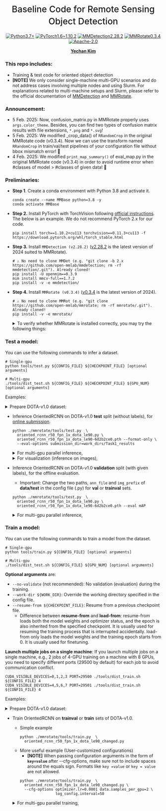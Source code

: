 <h1 align="center" style="font-weight: 500; line-height: 1.4;">
  Baseline Code for Remote Sensing Object Detection
</h1>

<p align="center">
  <a href="#"><img alt="Python3.7+" src="https://img.shields.io/badge/Python-3.7+-blue?logo=python&logoColor=white"></a>
  <a href="#"><img alt="PyTorch1.6~1.10.2" src="https://img.shields.io/badge/PyTorch-≥1.5, ≤1.10-orange?logo=pytorch&logoColor=white"></a>
  <a href="#"><img alt="MMDetection2.28.2" src="https://img.shields.io/badge/MMDetection-2.28.2-red?logo=mmlab&logoColor=white"></a>
  <a href="#"><img alt="MMRotate0.3.4" src="https://img.shields.io/badge/MMRotate-0.3.4-hotpink?logo=mmlab&logoColor=white"></a>
  <a href="#"><img alt="Apache-2.0" src="https://img.shields.io/badge/License-Apache 2.0-green?logo=Apache"></a>
</p>

<p align="center">
  <b><a href="https://github.com/unique-chan">Yechan Kim</a></b> 
</p>

### This repo includes:
* Training & test code for oriented object detection
* **[NOTE]** We only consider single-machine multi-GPU scenarios and do not address cases involving multiple nodes and using Slurm. For explanations related to multi-machine setups and Slurm, please refer to the official documentation of [MMDetection](https://mmdetection.readthedocs.io/en/v2.28.2/) and [MMRotate](https://mmrotate.readthedocs.io/en/v0.3.4/).

### Announcement:
* 5 Feb. 2025: Now, confusion_matrix.py in MMRotate properly uses `args.color_theme`. Besides, you can find two types of confusion matrix results with file extensions, `*.png` and `*.svg`!
* 5 Feb. 2025: We modified _crop_data() of `RRandomCrop` in the original MMRotate code (v0.3.4). Now we can use the transform named `RRandomCrop` in train/val/test pipelines of your configuration file without bbox mismatch error! 👏
* 4 Feb. 2025: We modified `print_map_summary()` of eval_map.py in the original MMRotate code (v0.3.4) in order to avoid runtime error when #classes of model > #classes of given data! 👏

### Preliminaries:


* **Step 1**. Create a conda environment with Python 3.8 and activate it.
    ~~~shell
    conda create --name MMBase python=3.8 -y
    conda activate MMBase
    ~~~

* **Step 2.** Install PyTorch with TorchVision following [official instructions](https://pytorch.org/get-started/locally/). The below is an example. We do not recommend PyTorch 2.x for our code.
    ~~~shell
    pip install torch==1.10.2+cu113 torchvision==0.11.3+cu113 -f https://download.pytorch.org/whl/torch_stable.html  
    ~~~

* **Step 3.** Install `MMDetection (v2.28.2)` ([v2.28.2](https://mmdetection.readthedocs.io/en/v2.28.2/) is the latest version of 2024 suited to MMRotate).
    ~~~shell
    # ⚠️ No need to clone MMDet (e.g. "git clone -b 2.x https://github.com/open-mmlab/mmdetection; rm -rf mmdetection/.git"). Already cloned! 
    pip install -U openmim==0.3.9
    mim install mmcv-full==1.7.2
    pip install -v -e mmdetection/
    ~~~

* **Step 4.** Install `MMRotate (v0.3.4)` ([v0.3.4](https://mmrotate.readthedocs.io/en/v0.3.4/) is the latest version of 2024). 
    ~~~shell
    # ⚠️ No need to clone MMRot (e.g. "git clone https://github.com/open-mmlab/mmrotate; rm -rf mmrotate/.git"). Already cloned!
    pip install -v -e mmrotate/
    ~~~

    <details>
      <summary> To verify whether MMRotate is installed correctly, you may try the following things: </summary>
    
    * Download config and checkpoint files.
        ~~~shell
        mim download mmrotate --config oriented_rcnn_r50_fpn_1x_dota_le90 --dest .
        ~~~
    * Verify the inference demo.
        ~~~shell
        python mmrotate/demo/image_demo.py \
        mmrotate/demo/demo.jpg oriented_rcnn_r50_fpn_1x_dota_le90.py \
        oriented_rcnn_r50_fpn_1x_dota_le90-6d2b2ce0.pth --out-file result.jpg
        ~~~
    * If **result.jpg** is generated correctly, it means that the environment is set up properly.
    </details>

### Test a model:
You can use the following commands to infer a dataset.
~~~shell
# Single-gpu
python tools/test.py ${CONFIG_FILE} ${CHECKPOINT_FILE} [optional arguments]

# Multi-gpu
./tools/dist_test.sh ${CONFIG_FILE} ${CHECKPOINT_FILE} ${GPU_NUM} [optional arguments]
~~~

Examples:
<details>
  <summary> Prepare DOTA-v1.0 dataset: </summary>

  * Go to the [official site](https://captain-whu.github.io/DOTA/dataset.html) and download training, validation, test sets (via GoogleDrive). 
  * Create a directory named `data` under **MMDetRotBase2024** and a directory named `DOTA` under **data**.
  * Move `train`, `val`, `test` directories into `data/DOTA`.
  * Run the following code to unzip compressed images and labels in each subdirectory. (Tip: For DOTA-v1.5, unzip **labelTxt-v1.5** instead for all splits!)
    ~~~shell
    # For train,
    cd data/DOTA/train/images
    unzip part1.zip -d temp1; mv temp1/images/* .
    unzip part2.zip -d temp2; mv temp2/images/* .
    unzip part3.zip -d temp3; mv temp3/images/* .
    rm -rf 1 temp1 temp2 temp3 part1.zip part2.zip part3.zip
    cd ..
    mkdir labelTxt
    unzip labelTxt-v1.0/labelTxt.zip -d labelTxt
    cd ../../..
    ~~~
    
    ~~~shell
    # For val,
    cd data/DOTA/val/images
    unzip part1.zip -d temp1; mv temp1/images/* .
    rm -rf temp1 part1.zip
    cd ..
    mkdir labelTxt
    unzip labelTxt-v1.0/labelTxt.zip -d labelTxt
    cd ../../..
    ~~~
    
    ~~~shell
    # For test,
    cd data/DOTA/test
    mkdir images
    unzip part1.zip -d temp1; mv temp1/images/* images/.
    unzip part2.zip -d temp2; mv temp2/images/* images/.
    rm -rf temp1 temp2 part1.zip part2.zip
    cd ../../..
    ~~~

  * Then, run the following codes to crop the images into 1024x1024 patches with an overlap of 200:
    ~~~shell
    pip install shapely
    ~~~

    ~~~shell
    python mmrotate/tools/data/dota/split/img_split.py --base-json \
      mmrotate/tools/data/dota/split/split_configs/ss_trainval.json
    ~~~ 
    ~~~shell
    python mmrotate/tools/data/dota/split/img_split.py --base-json \
      mmrotate/tools/data/dota/split/split_configs/ss_test.json
    ~~~ 
    
    ~~~shell
    mv data/split_ss_dota data/split_1024_dota1_0
    ~~~
    
</details>

* Inference OrientedRCNN on DOTA-v1.0 **test** split (without labels), for [online submission](https://captain-whu.github.io/DOTA/evaluation.html).
    ~~~shell
    python ./mmrotate/tools/test.py  \
      oriented_rcnn_r50_fpn_1x_dota_le90.py \
      oriented_rcnn_r50_fpn_1x_dota_le90-6d2b2ce0.pth --format-only \
      --eval-options submission_dir=work_dirs/Task1_results 
    ~~~
  <details>
      <summary> For multi-gpu parallel inference, </summary>
  
  ~~~shell
  mmrotate/tools/dist_test.sh  \
    oriented_rcnn_r50_fpn_1x_dota_le90.py \
    oriented_rcnn_r50_fpn_1x_dota_le90-6d2b2ce0.pth 1 --format-only \
    --eval-options submission_dir=work_dirs/Task1_results
  ~~~
    </details>

  <details>
      <summary> For visualization (inference on images), </summary>
  
  ~~~shell
  python ./mmrotate/tools/test.py \
    oriented_rcnn_r50_fpn_1x_dota_le90.py \
    oriented_rcnn_r50_fpn_1x_dota_le90-6d2b2ce0.pth \
    --show-dir work_dirs/vis
  ~~~
    </details>

* Inference OrientedRCNN on DOTA-v1.0 **validation** split (with given labels), for the offline evaluation.
  * Important: Change the two paths, `ann_file` and `img_prefix` of **data/test** in the config file (.py) for **val** or **trainval** sets.
   ~~~shell
   python ./mmrotate/tools/test.py  \
     oriented_rcnn_r50_fpn_1x_dota_le90.py \
     oriented_rcnn_r50_fpn_1x_dota_le90-6d2b2ce0.pth --eval mAP
   ~~~
  <details>
      <summary> For multi-gpu parallel inference, </summary>
  
  ~~~shell
  mmrotate/tools/dist_test.sh  \
    oriented_rcnn_r50_fpn_1x_dota_le90.py \
    oriented_rcnn_r50_fpn_1x_dota_le90-6d2b2ce0.pth 1 --eval mAP
  ~~~
    </details>



### Train a model:
You can use the following commands to train a model from the dataset.
~~~shell
# Single-gpu
python tools/train.py ${CONFIG_FILE} [optional arguments]

# Multi-gpu
./tools/dist_test.sh ${CONFIG_FILE} ${GPU_NUM} [optional arguments]
~~~

**Optional arguments** are:
* `--no-validate` (not recommended): No validation (evaluation) during the training.
* `--work-dir ${WORK_DIR}`: Override the working directory specified in the config file.
* `--resume-from ${CHECKPOINT_FILE}`: Resume from a previous checkpoint file.
  * Difference between **resume-from** and **load-from**: resume-from loads both the model weights and optimizer status, and the epoch is also inherited from the specified checkpoint. It is usually used for resuming the training process that is interrupted accidentally. load-from only loads the model weights and the training epoch starts from 0. It is usually used for finetuning.

**Launch multiple jobs on a single machine**: If you launch multiple jobs on a single machine, e.g., 2 jobs of 4-GPU training on a machine with 8 GPUs, you need to specify different ports (29500 by default) for each job to avoid communication conflict.
~~~shell
CUDA_VISIBLE_DEVICES=0,1,2,3 PORT=29500 ./tools/dist_train.sh ${CONFIG_FILE} 4
CUDA_VISIBLE_DEVICES=4,5,6,7 PORT=29501 ./tools/dist_train.sh ${CONFIG_FILE} 4
~~~

Examples:
<details>
  <summary> Prepare DOTA-v1.0 dataset: </summary>

  * Go to the [official site](https://captain-whu.github.io/DOTA/dataset.html) and download training, validation, test sets (via GoogleDrive). 
  * Create a directory named `data` under **MMDetRotBase2024** and a directory named `DOTA` under **data**.
  * Move `train`, `val`, `test` directories into `data/DOTA`.
  * Run the following code to unzip compressed images and labels in each subdirectory. (Tip: For DOTA-v1.5, unzip **labelTxt-v1.5** instead for all splits!)
    ~~~shell
    # For train,
    cd data/DOTA/train/images
    unzip part1.zip -d temp1; mv temp1/images/* .
    unzip part2.zip -d temp2; mv temp2/images/* .
    unzip part3.zip -d temp3; mv temp3/images/* .
    rm -rf 1 temp1 temp2 temp3 part1.zip part2.zip part3.zip
    cd ..
    mkdir labelTxt
    unzip labelTxt-v1.0/labelTxt.zip -d labelTxt
    cd ../../..
    ~~~
    
    ~~~shell
    # For val,
    cd data/DOTA/val/images
    unzip part1.zip -d temp1; mv temp1/images/* .
    rm -rf temp1 part1.zip
    cd ..
    mkdir labelTxt
    unzip labelTxt-v1.0/labelTxt.zip -d labelTxt
    cd ../../..
    ~~~
    
    ~~~shell
    # For test,
    cd data/DOTA/test
    mkdir images
    unzip part1.zip -d temp1; mv temp1/images/* images/.
    unzip part2.zip -d temp2; mv temp2/images/* images/.
    rm -rf temp1 temp2 part1.zip part2.zip
    cd ../../..
    ~~~

  * Then, run the following codes to crop the images into 1024x1024 patches with an overlap of 200:
    ~~~shell
    pip install shapely
    ~~~

    ~~~shell
    python mmrotate/tools/data/dota/split/img_split.py --base-json \
      mmrotate/tools/data/dota/split/split_configs/ss_trainval.json
    ~~~ 
    ~~~shell
    python mmrotate/tools/data/dota/split/img_split.py --base-json \
      mmrotate/tools/data/dota/split/split_configs/ss_test.json
    ~~~ 
    
    ~~~shell
    mv data/split_ss_dota data/split_1024_dota1_0
    ~~~
    
</details>


* Train OrientedRCNN on **trainval** or **train** sets of DOTA-v1.0.
   * Simple example 
        ~~~shell
        python ./mmrotate/tools/train.py  \
          oriented_rcnn_r50_fpn_1x_dota_le90_changed.py 
        ~~~
   * More useful example (User-customized configurations)
     * **[NOTE]** When passing configuration arguments in the form of **`key=value`** after --cfg-options, make sure not to include spaces around the equals sign. Formats like `key =value` or `key = value` are not allowed.
     ~~~shell
     python ./mmrotate/tools/train.py  \
       oriented_rcnn_r50_fpn_1x_dota_le90_changed.py \
       --cfg-options optimizer.lr=0.0001 data.samples_per_gpu=2 \
                     log_config.interval=50 
     ~~~
  <details>
      <summary> For multi-gpu parallel training, </summary>
  
  ~~~shell
  mmrotate/tools/dist_train.sh  \
    oriented_rcnn_r50_fpn_1x_dota_le90.py 1 
  ~~~
    </details>
